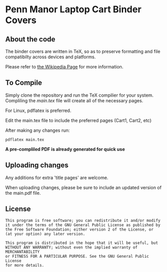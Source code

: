 Penn Manor Laptop Cart Binder Covers
==============

About the code
--------------
The binder covers are written in TeX, so as to preserve formatting and file
compatibilty across devices and platforms.

Please refer to [the Wikipedia Page](http://en.wikipedia.org/wiki/TeX) for more information.

To Compile
--------------
Simply clone the repository and run the TeX compilier for your system.
Compliling the *main.tex* file will create all of the necessary pages.

For Linux, pdflatex is preferred.

Edit the main.tex file to include the preferred pages (Cart1, Cart2, etc)

After making any changes run:

	pdflatex main.tex

**A pre-compliled PDF is already generated for quick use**

Uploading changes
----------------
Any additions for extra 'title pages' are welcome.

When uploading changes, please be sure to include an updated version of the main.pdf file.

License
----------------
	This program is free software; you can redistribute it and/or modify
	it under the terms of the GNU General Public License as published by
	the Free Software Foundation; either version 2 of the License, or
	(at your option) any later version.
	
	This program is distributed in the hope that it will be useful, but
	WITHOUT ANY WARRANTY; without even the implied warranty of MERCHANTABILITY
	or FITNESS FOR A PARTICULAR PURPOSE. See the GNU General Public License
	for more details.
